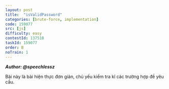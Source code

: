 ```yaml
---
layout: post
title:  "isValidPassword"
categories: [brute-force, implementation]
code: 159077
src: [js]
difficulty: easy
contestId: 137518
taskId: 159077
order: B
noTrain: 1
---
```


***Author: @speechlessz***

Bài này là bài hiện thực đơn giản, chủ yếu kiểm tra kĩ các trường hợp đề yêu cầu.
